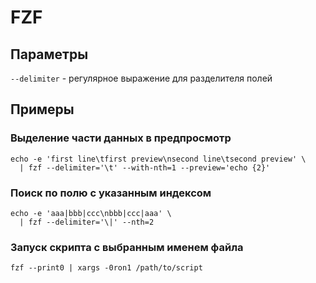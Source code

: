 # FZF

## Параметры

`--delimiter` - регулярное выражение для разделителя полей

## Примеры

### Выделение части данных в предпросмотр

```shell
echo -e 'first line\tfirst preview\nsecond line\tsecond preview' \
  | fzf --delimiter='\t' --with-nth=1 --preview='echo {2}'
```

### Поиск по полю с указанным индексом

```shell
echo -e 'aaa|bbb|ccc\nbbb|ccc|aaa' \
  | fzf --delimiter='\|' --nth=2
```

### Запуск скрипта с выбранным именем файла

```shell
fzf --print0 | xargs -0ron1 /path/to/script
```